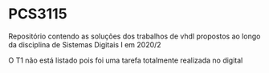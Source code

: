 # PCS3115
Repositório contendo as soluções dos trabalhos de vhdl propostos ao longo da disciplina de Sistemas Digitais I em 2020/2

O T1 não está listado pois foi uma tarefa totalmente realizada no digital

